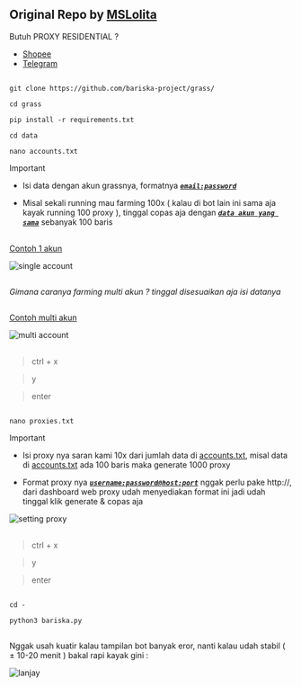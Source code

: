 ## Original Repo by [ MSLolita ](https://github.com/MsLolita/grass)

Butuh PROXY RESIDENTIAL ?
* [ Shopee ](https://seller.shopee.co.id/portal/product/28067669301)
* [ Telegram ](https://t.me/bariska_project)

## 

```
﻿git clone https://github.com/bariska-project/grass/
```
```
cd grass
```
```
pip install -r requirements.txt
```


```
cd data
```
```
nano accounts.txt
```
> [!IMPORTANT]
> * Isi data dengan akun grassnya, formatnya <ins>***`email:password`***</ins>
>
> * Misal sekali running mau farming 100x ( kalau di bot lain ini sama aja kayak running 100 proxy ), tinggal copas aja dengan <ins>***`data akun yang sama`***</ins> sebanyak 100 baris
## 
<ins>Contoh 1 akun</ins>

![single account](https://i.ibb.co.com/7zryQDq/Screenshot-2024-11-30-151708.png)
## 
_Gimana caranya farming multi akun ? tinggal disesuaikan aja isi datanya_
 ## 
<ins>Contoh multi akun</ins>

![multi account](https://i.ibb.co.com/ckwN4FD/Screenshot-2024-11-30-151747.png)

## 

> ctrl + x

> y

> enter
## 
```
nano proxies.txt
```
> [!IMPORTANT]
> * Isi proxy nya saran kami 10x dari jumlah data di <ins>accounts.txt</ins>, misal data di <ins>accounts.txt</ins> ada 100 baris maka generate 1000 proxy
>
> * Format proxy nya <ins>***`username:password@host:port`***</ins> nggak perlu pake http://, dari dashboard web proxy udah menyediakan format ini jadi udah tinggal klik generate & copas aja

![setting proxy](https://i.ibb.co.com/3RtgvNJ/Screenshot-2024-11-30-152735.png)
## 
> ctrl + x

> y

> enter
## 
```
cd -
```

```
python3 bariska.py
```
## 
Nggak usah kuatir kalau tampilan bot banyak eror, nanti kalau udah stabil ( ± 10-20 menit ) bakal rapi  kayak gini :

![lanjay](https://i.ibb.co.com/d2KfppP/Screenshot-2024-11-23-152724.png)
